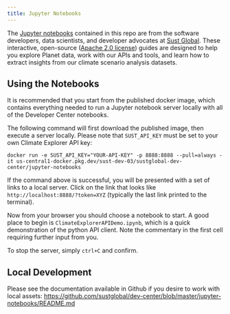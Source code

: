 ```yaml
---
title: Jupyter Notebooks
---
```


The [Jupyter notebooks](http://jupyter-notebook-beginner-guide.readthedocs.io/en/latest/what_is_jupyter.html) contained in this repo are from the software developers, data scientists, and developer advocates at [Sust Global](https://www.sustglobal.com/). These interactive, open-source ([Apache 2.0 license](https://github.com/sustglobal/dev-center/blob/main/LICENSE)) guides are designed to help you explore Planet data, work with our APIs and tools, and learn how to extract insights from our climate scenario analysis datasets.


## Using the Notebooks

It is recommended that you start from the published docker image, which contains everything needed to run a Jupyter
notebook server locally with all of the Developer Center notebooks.

The following command will first download the published image, then execute a server locally.
Please note that `SUST_API_KEY` must be set to your own Climate Explorer API key:

```
docker run -e SUST_API_KEY="YOUR-API-KEY" -p 8888:8888 --pull=always -it us-central1-docker.pkg.dev/sust-dev-03/sustglobal-dev-center/jupyter-notebooks
```

If the command above is successful, you will be presented with a set of links to a local server.
Click on the link that looks like `http://localhost:8888/?token=XYZ` (typically the last link printed to the terminal).

Now from your browser you should choose a notebook to start.
A good place to begin is `ClimateExplorerAPIDemo.ipynb`, which is a quick demonstration of the python API client.
Note the commentary in the first cell requiring further input from you.

To stop the server, simply `ctrl+C` and confirm.

## Local Development

Please see the documentation available in Github if you desire to work with local assets: https://github.com/sustglobal/dev-center/blob/master/jupyter-notebooks/README.md
